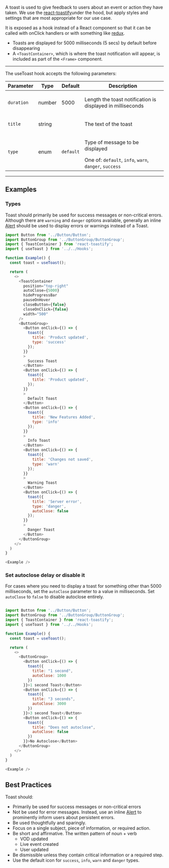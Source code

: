 A toast is used to give feedback to users about an event or action they have taken. We use the [react-toastify](https://github.com/fkhadra/react-toastify)under the hood, but apply styles and settings that are most appropriate for our use case.

It is exposed as a hook instead of a React component so that it can be called with onClick handlers or with something like [redux](https://github.com/fkhadra/react-toastify#usage-with-redux).

* Toasts are displayed for 5000 milliseconds (5 secs) by default before disappearing
* A `<ToastContainer>`, which is where the toast notification will appear, is included as part of the `<Frame>` component.

---

The useToast hook accepts the following parameters:

<table class="rsg--table-33">
  <thead class="rsg--tableHead-34">
    <tr>
      <th class="rsg--cellHeading-35">Parameter</th>
      <th class="rsg--cellHeading-35">Type</th>
      <th class="rsg--cellHeading-35">Default</th>
      <th class="rsg--cellHeading-35">Description</th>
    </tr>
  </thead>
  <tbody>
    <tr>
      <td class="rsg--cell-36"><code class="rsg--name-37">duration</code></td><td class="rsg--cell-36"><span class="rsg--type-39">number</span></td><td class="rsg--cell-36">5000</td><td class="rsg--cell-36"><div><p class="rsg--para-29">Length the toast notification is displayed in milliseconds</p></div></td>
    </tr>
    <tr>
      <td class="rsg--cell-36"><code class="rsg--name-37">title</code></td><td class="rsg--cell-36"><span class="rsg--type-39">string</span></td><td class="rsg--cell-36"></td><td class="rsg--cell-36"><div><p class="rsg--para-29">The text of the toast</p></div></td>
    </tr>
    <tr>
      <td class="rsg--cell-36"><code class="rsg--name-37">type</code></td><td class="rsg--cell-36"><span class="rsg--type-39">enum</span></td><td class="rsg--cell-36"><code class="rsg--code-40">default</code></td><td class="rsg--cell-36"><div><p class="rsg--para-29">Type of message to be displayed</p><div class="rsg--para-29"><span>One of: <code class="rsg--code-40">default</code>, <code class="rsg--code-40">info</code>, <code class="rsg--code-40">warn</code>, <code class="rsg--code-40">danger</code>, <code class="rsg--code-40">success</code></span></div></div></td>
    </tr>
  </tbody>
</table>

---

## Examples

### Types

Toast should primarily be used for success messages or non-critical errors. Although there are `warning` and `danger` options available, generally an inline [Alert](/#/Components/Alert) should be used to display errors or warnings instead of a Toast.

```js
import Button from '../Button/Button';
import ButtonGroup from '../ButtonGroup/ButtonGroup';
import { ToastContainer } from 'react-toastify';
import { useToast } from '../../Hooks';

function Example() {
  const toast = useToast();

  return (
    <>
      <ToastContainer
        position="top-right"
        autoClose={5000}
        hideProgressBar
        pauseOnHover
        closeButton={false}
        closeOnClick={false}
        width="500"
      />
      <ButtonGroup>
        <Button onClick={() => {
          toast({
            title: 'Product updated',
            type: 'success'
          });
        }}
        >
          Success Toast
        </Button>
        <Button onClick={() => {
          toast({
            title: 'Product updated',
          });
        }}
        >
          Default Toast
        </Button>
        <Button onClick={() => {
          toast({
            title: 'New Features Added',
            type: 'info'
          });
        }}
        >
          Info Toast
        </Button>
        <Button onClick={() => {
          toast({
            title: 'Changes not saved',
            type: 'warn'
          });
        }}
        >
          Warning Toast
        </Button>
        <Button onClick={() => {
          toast({
            title: 'Server error',
            type: 'danger',
            autoClose: false
          });
        }}
        >
          Danger Toast
        </Button>
      </ButtonGroup>
    </>
  )
}

<Example />
```


### Set autoclose delay or disable it

For cases where you need to display a toast for something other than 5000 milliseconds, set the `autoClose` parameter to a value in milliseconds. Set `autoClose` to `false` to disable autoclose entirely.


```js

import Button from '../Button/Button';
import ButtonGroup from '../ButtonGroup/ButtonGroup';
import { ToastContainer } from 'react-toastify';
import { useToast } from '../../Hooks';

function Example() {
  const toast = useToast();

  return (
    <>
      <ButtonGroup>
        <Button onClick={() => {
          toast({
            title: "1 second",
            autoClose: 1000
          })
        }}>1 second Toast</Button>
        <Button onClick={() => {
          toast({
            title: "3 seconds",
            autoClose: 3000
          })
        }}>3 second Toast</Button>
        <Button onClick={() => {
          toast({
            title: "Does not autoclose",
            autoClose: false
          })
        }}>No Autoclose</Button>
      </ButtonGroup>
    </>
  )
}

<Example />

```

## Best Practices

Toast should:
* Primarily be used for success messages or non-critical errors
* Not be used for error messages. Instead, use an inline [Alert](/#/Components/Alert) to prominently inform users about persistent errors.
* Be used thoughtfully and sparingly.
* Focus on a single subject, piece of information, or required action.
* Be short and affirmative. The written pattern of noun + verb
  * VOD updated
  * Live event created
  * User updated
* Be dismissible unless they contain critical information or a required step.
* Use the default icon for `success`, `info`, `warn` and `danger` types.
